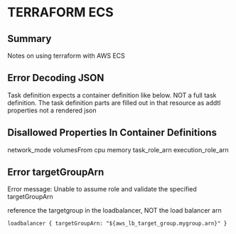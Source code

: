 # TERRAFORM ECS

## Summary

Notes on using terraform with AWS ECS

## Error Decoding JSON

Task definition expects a container definition like below.
NOT a full task definition. The task definition parts are filled out
in that resource as addtl properties not a rendered json

## Disallowed Properties In Container Definitions

network_mode
volumesFrom
cpu
memory
task_role_arn
execution_role_arn

## Error targetGroupArn

Error message: Unable to assume role and validate the specified targetGroupArn

reference the targetgroup in the loadbalancer, NOT the load balancer arn

```
loadbalancer { targetGroupArn: "${aws_lb_target_group.mygroup.arn}" }
```
